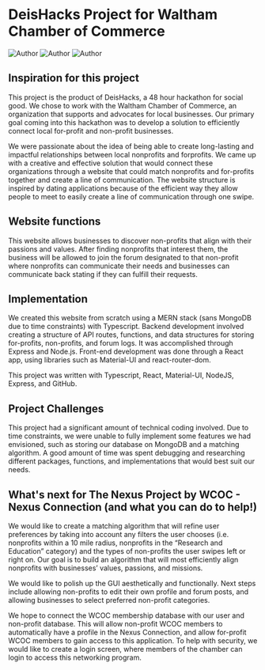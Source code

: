 # DeisHacks Project for Waltham Chamber of Commerce

![Author](http://img.shields.io/badge/author-@KellyZhangL-blue.svg) ![Author](http://img.shields.io/badge/author-@chauchloe5-blue.svg) ![Author](http://img.shields.io/badge/author-@Liaro0903-blue.svg)

## Inspiration for this project
This project is the product of DeisHacks, a 48 hour hackathon for social good. We chose to work with the Waltham Chamber of Commerce, an organization that supports and advocates for local businesses. Our primary goal coming into this hackathon was to develop a solution to efficiently connect local for-profit and non-profit businesses. 

We were passionate about the idea of being able to create long-lasting and impactful relationships between local nonprofits and forprofits. We came up with a creative and effective solution that would connect these organizations through a website that could match nonprofits and for-profits together and create a line of communication. The website structure is inspired by dating applications because of the efficient way they allow people to meet to easily create a line of communication through one swipe.

## Website functions
This website allows businesses to discover non-profits that align with their passions and values. After finding nonprofits that interest them, the business will be allowed to join the forum designated to that non-profit where nonprofits can communicate their needs and businesses can communicate back stating if they can fulfill their requests.

## Implementation
We created this website from scratch using a MERN stack (sans MongoDB due to time constraints) with Typescript. Backend development involved creating a structure of API routes, functions, and data structures for storing for-profits, non-profits, and forum logs. It was accomplished through Express and Node.js. Front-end development was done through a React app, using libraries such as Material-UI and react-router-dom.

This project was written with Typescript, React, Material-UI, NodeJS, Express, and GitHub.

## Project Challenges
This project had a significant amount of technical coding involved. Due to time constraints, we were unable to fully implement some features we had envisioned, such as storing our database on MongoDB and a matching algorithm. A good amount of time was spent debugging and researching different packages, functions, and implementations that would best suit our needs.

## What's next for The Nexus Project by WCOC - Nexus Connection (and what you can do to help!)
We would like to create a matching algorithm that will refine user preferences by taking into account any filters the user chooses (i.e. nonprofits within a 10 mile radius, nonprofits in the “Research and Education” category) and the types of non-profits the user swipes left or right on. Our goal is to build an algorithm that will most efficiently align nonprofits with businesses’ values, passions, and missions.

We would like to polish up the GUI aesthetically and functionally. Next steps include allowing non-profits to edit their own profile and forum posts, and allowing businesses to select preferred non-profit categories.

We hope to connect the WCOC membership database with our user and non-profit database. This will allow non-profit WCOC members to automatically have a profile in the Nexus Connection, and allow for-profit WCOC members to gain access to this application. To help with security, we would like to create a login screen, where members of the chamber can login to access this networking program.
